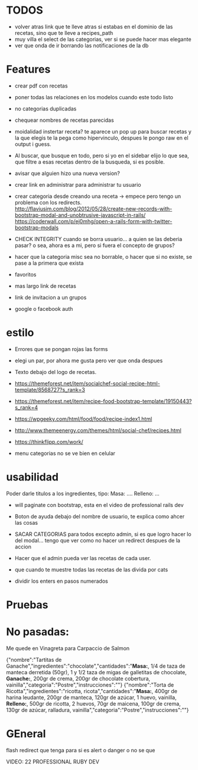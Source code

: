 # TODOS


* volver atras link que te lleve atras si estabas en el dominio de las recetas, sino que te lleve a recipes_path
* muy villa el select de las categorias, ver si se puede hacer mas elegante
* ver que onda de ir borrando las  notificaciones de la db

# Features

* crear pdf con recetas


* poner todas las relaciones en los modelos cuando este todo listo
* no categorias duplicadas
* chequear nombres de recetas parecidas

* moidalidad instertar receta? te aparece un pop up para buscar recetas y la que elegis te la pega como hipervinculo, despues le pongo raw en el output i guess.

* Al buscar, que busque en todo, pero si yo en el sidebar elijo lo que sea, que filtre a esas recetas dentro de la busqueda, si es posible.

* avisar que alguien hizo una nueva version?


* crear link en administrar para administrar tu usuario

* crear categoria desde creando una receta -> empece pero tengo un problema con los redirects.
        http://flaviusim.com/blog/2012/05/28/create-new-records-with-bootstrap-modal-and-unobtrusive-javascript-in-rails/
        https://coderwall.com/p/ej0mhg/open-a-rails-form-with-twitter-bootstrap-modals

* CHECK INTEGRITY cuando se borra usuario... a quien se las deberia pasar? o sea, ahora es a mi, pero si fuera el concepto de grupos?

* hacer que la categoria misc sea no borrable, o hacer que si no existe, se pase a la primera que exista


* favoritos


* mas largo link de recetas

* link de invitacion a un grupos

* google o facebook auth


# estilo
* Errores que se pongan rojas las forms

* elegi un par, por ahora me gusta pero ver que onda despues


* Texto debajo del logo de recetas.
* https://themeforest.net/item/socialchef-social-recipe-html-template/8568727?s_rank=3
* https://themeforest.net/item/recipe-food-bootstrap-template/19150443?s_rank=4
* https://wpgeeky.com/html/food/food/recipe-index1.html
* http://www.themeenergy.com/themes/html/social-chef/recipes.html

* https://thinkflipp.com/work/


* menu categorias no se ve bien en celular

# usabilidad
Poder darle titulos a los ingredientes, tipo: Masa: .... Relleno: ...
* will paginate con bootstrap, esta en el video de professional rails dev
* Boton de ayuda debajo del nombre de usuario, te explica como ahcer las cosas

* SACAR CATEGORIAS para todos excepto admin, si es que logro hacer lo del modal... tengo que ver como no hacer un redirect despues de la accion

* Hacer que el admin pueda ver las recetas de cada user.

* que cuando te muestre todas las recetas de las divida por cats

* dividir los enters en pasos numerados

# Pruebas




# No pasadas:
Me quede en Vinagreta para Carpaccio de Salmon

{"nombre":"Tartitas de Ganache","ingredientes":"chocolate","cantidades":"<b>Masa:</b>, 1/4 de taza de manteca derretida (50gr), 1 y 1/2 taza de migas de galletitas de chocolate, <b>Ganache:</b>, 200gr de crema, 200gr de chocolate cobertura, vainilla","categoria":"Postre","instrucciones":""}
{"nombre":"Torta de Ricotta","ingredientes":"ricotta, ricota","cantidades":"<b>Masa:</b>, 400gr de harina leudante, 200gr de manteca, 120gr de azúcar, 1 huevo, vainilla, <b>Relleno:</b>, 500gr de ricotta, 2 huevos, 70gr de maicena, 100gr de crema, 130gr de azúcar, ralladura, vainilla","categoria":"Postre","instrucciones":""}

# GEneral
flash redirect que tenga para si es alert o danger o no se que

VIDEO: 22 PROFESSIONAL RUBY DEV
